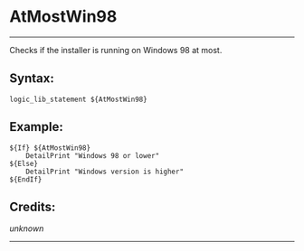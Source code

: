# AtMostWin98

---

Checks if the installer is running on Windows 98 at most.

## Syntax:

	logic_lib_statement ${AtMostWin98}

## Example:

	${If} ${AtMostWin98}
		DetailPrint "Windows 98 or lower"
	${Else}
		DetailPrint "Windows version is higher"
	${EndIf}

## Credits:

*unknown*

---
